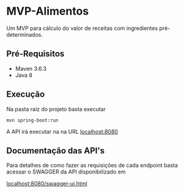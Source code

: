 # MVP-Alimentos
Um MVP para cálculo do valor de receitas com ingredientes pré-determinados.
## Pré-Requisitos
- Maven 3.6.3
- Java 8

## Execução
Na pasta raiz do projeto basta executar

`mvn spring-boot:run`

A API irá executar na na URL [localhost:8080](http://localhost:8080)

## Documentação das API's

Para detalhes de como fazer as requisições de cada endpoint basta acessar o SWAGGER da API disponibilizado em  

[localhost:8080/swagger-ui.html](http://localhost:8080/swagger-ui.html)
